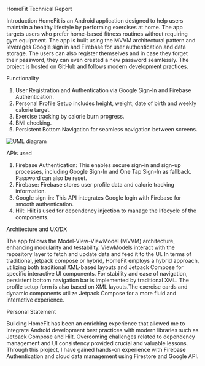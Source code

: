 HomeFit Technical Report

Introduction
HomeFit is an Android application designed to help users maintain a healthy lifestyle by performing exercises at home. The app targets users who prefer home-based fitness routines without requiring gym equipment. The app is built using the MVVM architectural pattern and leverages Google sign in and Firebase for user authentication and data storage. The users can also register themselves and in case they forget their password, they can even created a new password seamlessly. The project is hosted on GitHub and follows modern development practices.

Functionality
1. User Registration and Authentication via Google Sign-In and Firebase Authentication.
2. Personal Profile Setup includes height, weight, date of birth and weekly calorie target.
3. Exercise tracking by calorie burn progress.
4. BMI checking.
5. Persistent Bottom Navigation for seamless navigation between screens.

![UML diagram](https://github.com/user-attachments/assets/d3b6f49f-5107-4e25-8898-7ed118d6476b)


APIs used
1. Firebase Authentication: This enables secure sign-in and sign-up processes, including Google Sign-In and One Tap Sign-In as fallback. Password can also be reset.
2. Firebase: Firebase stores user profile data and calorie tracking information.
3. Google sign-in: This API integrates Google login with Firebase for smooth authentication.
4. Hilt: Hilt is used for dependency injection to manage the lifecycle of the components.

Architecture and UX/DX

The app follows the Model-View-ViewModel (MVVM) architecture, enhancing modularity and testability. ViewModels interact with the repository layer to fetch and update data and feed it to the UI. In terms of traditional, jetpack compose or hybrid, HomeFit employs a hybrid approach, utilizing both traditional XML-based layouts and Jetpack Compose for specific interactive UI components. For stability and ease of navigation, persistent bottom navigation bar is implemented by traditional XML. The profile setup form is also based on XML layouts.The exercise cards and dynamic components utilize Jetpack Compose for a more fluid and interactive experience.

Personal Statement

Building HomeFit has been an enriching experience that allowed me to integrate Android development best practices with modern libraries such as Jetpack Compose and Hilt. Overcoming challenges related to dependency management and UI consistency provided crucial and valuable lessons. Through this project, I have gained hands-on experience with Firebase Authentication and cloud data management using Firestore and Google API.

